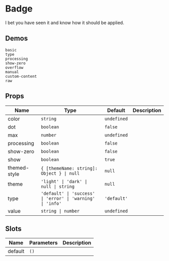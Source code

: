 # Badge
I bet you have seen it and know how it should be applied.
## Demos
```demo
basic
type
processing
show-zero
overflow
manual
custom-content
raw
```
## Props
|Name|Type|Default|Description|
|-|-|-|-|
|color|`string`|`undefined`||
|dot|`boolean`|`false`||
|max|`number`|`undefined`||
|processing|`boolean`|`false`||
|show-zero|`boolean`|`false`||
|show|`boolean`|`true`||
|themed-style|`{ [themeName: string]: Object } \| null`|`null`||
|theme|`'light' \| 'dark' \| null \| string`|`null`||
|type|`'default' \| 'success' \| 'error' \| 'warning' \| 'info'`|`'default'`||
|value|`string \| number`|`undefined`||

## Slots
|Name|Parameters|Description|
|-|-|-|
|default|`()`||
